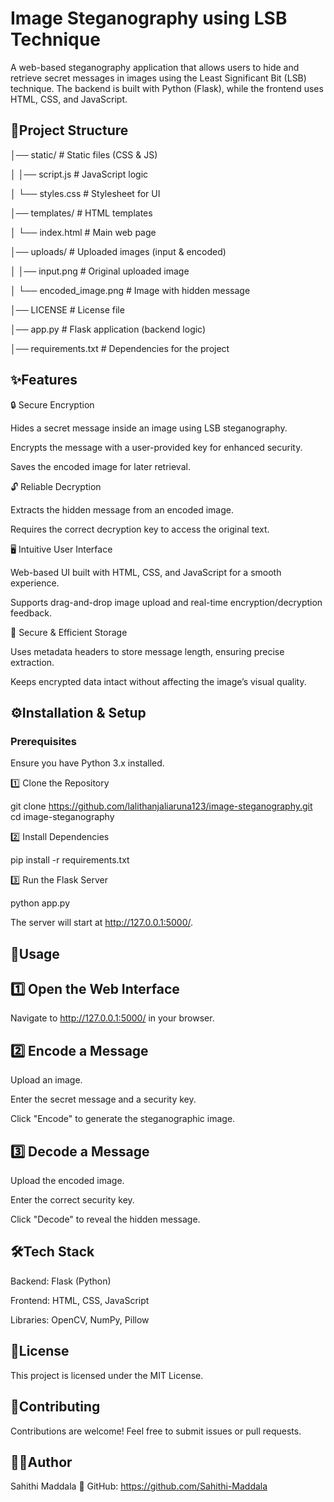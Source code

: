 # Image Steganography using LSB Technique
A web-based steganography application that allows users to hide and retrieve secret messages in images using the Least Significant Bit (LSB) technique. The backend is built with Python (Flask), while the frontend uses HTML, CSS, and JavaScript.

## 📂Project Structure
│── static/               # Static files (CSS & JS)

│   │── script.js         # JavaScript logic

│   └── styles.css        # Stylesheet for UI

│── templates/            # HTML templates

│   └── index.html        # Main web page

│── uploads/              # Uploaded images (input & encoded)

│   │── input.png         # Original uploaded image

│   └── encoded_image.png # Image with hidden message

│── LICENSE               # License file

│── app.py                # Flask application (backend logic)

│── requirements.txt      # Dependencies for the project


## ✨Features

🔒 Secure Encryption

Hides a secret message inside an image using LSB steganography.

Encrypts the message with a user-provided key for enhanced security.

Saves the encoded image for later retrieval.

🔓 Reliable Decryption

Extracts the hidden message from an encoded image.

Requires the correct decryption key to access the original text.

🖥 Intuitive User Interface

Web-based UI built with HTML, CSS, and JavaScript for a smooth experience.

Supports drag-and-drop image upload and real-time encryption/decryption feedback.

📂 Secure & Efficient Storage

Uses metadata headers to store message length, ensuring precise extraction.

Keeps encrypted data intact without affecting the image’s visual quality.


## ⚙️Installation & Setup

### Prerequisites

Ensure you have Python 3.x installed.

1️⃣ Clone the Repository

git clone https://github.com/lalithanjaliaruna123/image-steganography.git
cd image-steganography

2️⃣ Install Dependencies

pip install -r requirements.txt

3️⃣ Run the Flask Server

python app.py

The server will start at http://127.0.0.1:5000/.


## 🚀Usage

## 1️⃣ Open the Web Interface

Navigate to http://127.0.0.1:5000/ in your browser.

## 2️⃣ Encode a Message

Upload an image.

Enter the secret message and a security key.

Click "Encode" to generate the steganographic image.

## 3️⃣ Decode a Message

Upload the encoded image.

Enter the correct security key.

Click "Decode" to reveal the hidden message.


## 🛠Tech Stack

Backend: Flask (Python)

Frontend: HTML, CSS, JavaScript

Libraries: OpenCV, NumPy, Pillow


## 📜License

This project is licensed under the MIT License.


## 🤝Contributing

Contributions are welcome! Feel free to submit issues or pull requests.

## 👩‍💻Author

Sahithi Maddala
🔗 GitHub: https://github.com/Sahithi-Maddala
